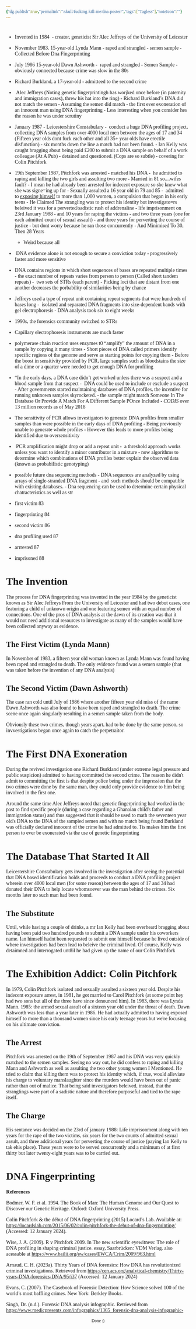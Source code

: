 ```yaml
---
{"dg-publish":true,"permalink":"/skull/fucking-kill-me/dna-poster/","tags":["Tagless"],"noteIcon":""}
---
```


<style id="Force_Custom_Fonts" type="text/css">@font-face{font-style:normal;font-family:"Merriweather";src:local("Merriweather")}@font-face{font-style:bolder;font-family:"Merriweather";src:local("Merriweather")}@font-face{font-style:normal;font-family:"Merriweather";src:local("Merriweather");unicode-range:U+0-FF,U+2E80-9FFF,U+F900-FAFF,U+FE30-FE4F,U+20000-2FA1F}@font-face{font-style:bolder;font-family:"Merriweather";src:local("Merriweather");unicode-range:U+0-FF,U+2E80-9FFF,U+F900-FAFF,U+FE30-FE4F,U+20000-2FA1F}@font-face{font-style:normal;font-family:"Merriweather";src:local("Merriweather");unicode-range:U+0-FF}@font-face{font-style:bolder;font-family:"Merriweather";src:local("Merriweather");unicode-range:U+0-FF}:not(pre):not(code):not(textarea):not(tt):not(kbd):not(samp):not(var){font-family:"Merriweather"!important}pre,code,textarea,tt,kbd,samp,var{font-family:monospace!important}pre *,code *,textarea *,tt *,kbd *,samp *,var *{font-family:monospace!important}</style>


# <center><span style="color:#000000"></span></center>

- Invented in 1984
     - creator, geneticist Sir Alec Jeffreys of the University of Leicester

- November 1983. 15-year-old Lynda Mann
        - raped and strangled
        - semen sample
                - Collected Before Dna Fingerprinting
- July 1986 15-year-old Dawn Ashworth
        -  raped and strangled
        - Semen Sample
                - obviously connected because crime was slow in the 80s
- Richard Burkland, a 17-year-old
        - admitteed to the second crime
-  Alec Jeffreys (Noting genetic fingerprintingh has worjked once before (in paternity and immigration cases), threw his hat into the ring)
        - Richard Burkland’s DNA did not match the semen
                - Assuming the semen did match
                - the first ever exoneration of an innocent man using DNA fingerprinting
                        - Less interesting when you consider hes the reason he was under scrutiny
- January 1987
        - Leicestershire Constabulary 
        -  conduct a huge DNA profiling project, collecting DNA samples from over 4000 local men between the ages of 17 and 34 (Fifteen year olds dont fuck each other and all 35+ year olds have erectile disfunction)
                - six months down the line a match had not been found.
        - Ian Kelly was caught bragging about being paid £200 to submit a DNA sample on behalf of a work colleague (At A Pub)
                - detained and questioned. (Cops are so subtle)
                        - covering for Colin Pitchfork
- 19th September 1987, Pitchfork was arrested
        - matched his DNA
                -  he admitted to raping and killing the two girls and assulting two more
                        - Married in 81 so....wifes fault?
                                - I mean he had already been arrested for indecent exposure so she knew what she was signe=ing up for
                                - Sexually assulted a 16 year old in 79 and 85
                                -  admitted to [exposing himself](https://en.wikipedia.org/wiki/Indecent_exposure "Indecent exposure") to more than 1,000 women, a compulsion that began in his early teens
                                        - He Claimed The strangling was to protect his identity but investigato=rs beleived it was for a perverted/sadistic rush of addrenaline
                        - life imprisonment on 23rd January 1988
                        - and 10 years for raping the victims
                        - and two three years (one for each admitted count of sexual assault)
                        - and three years for perverting the course of justice
                                - but dont worry because he ran those concurrently
                                - And Minimised To 30, Then 28 Years

    - Weird because all
-  DNA evidence alone is not enough to secure a conviction today
        - progressively faster and more sensitive


- DNA contains regions in which short sequences of bases are repeated multiple times
        - the exact number of repeats varies from person to person (Called short tandem repeats)
        -  two sets of STRs (each parent)
        -  Picking loci that are distant from one another decreases the porbability of similarities being by chance
- Jeffreys used a type of repeat unit containing repeat segments that were hundreds of bases long
        -  isolated and separated DNA fragments into size-dependent bands with gel electrophoresis
        - DNA analysis took six to eight weeks
- 1990s, the forensics community switched to STRs
- Capillary electrophoresis instruments are much faster
- polymerase chain reaction uses enzymes t0 “amplify” the amount of DNA in a sample by copying it many times
        - Short pieces of DNA called primers identify specific regions of the genome and serve as starting points for copying them
        - Before the boost in sensitivity provided by PCR, large samples such as bloodstains the size of a dime or a quarter were needed to get enough DNA for profiling

-  “In the early days, a DNA case didn’t get worked unless there was a suspect and a blood sample from that suspect
                -  DNA could be used to include or exclude a suspect
                - After governments started maintaining databases of DNA profiles, the incentive for running unknown samples skyrocketed.
                                - the sample might match Someone In The Database Or Provide A Match For A Different Sample POnce Included
                - _CODIS_ over 13 million records as of May 2018

- The sensitivity of PCR allows investigators to generate DNA profiles from smaller samples than were possible in the early days of DNA profiling
        - Being previously unable to generate whole profiles
        - However this leads to more profiles being identified due to oversensitivity
-  PCR amplification might drop or add a repeat unit
        -  a threshold approach works unless you want to identify a minor contributor in a mixture
        - now algorithms to determine which combinations of DNA profiles better explain the observed data (known as probabilistic genotyping)

- possible future dna sequencing methods
        - DNA sequences are analyzed by using arrays of single-stranded DNA fragment
        - and  such methods should be compatible with existing databases.
        - Dna sequencing can be used to determine certain physical chatracteristics as well as str



- first victim 83
- fingerprinting 84
- second victim 86
- dna profiling used 87
- arrrested 87
- imprisoned 88







# The Invention
The process for DNA fingerprinting was invented in the year 1984 by the geneticist known as Sir Alec Jeffreys From the University of Leicester and had two debut cases, one featuring a child of unknown origin and one featuring semen with an equal number of connections. One of the pros of DNA analysis at the dawn of its creation was that it would not need additional resources to investigate as many of the samples would have  been collected anyway as evidence.

## The First Victim (Lynda Mann)
In November of 1983, a fifteen year old woman known as Lynda Mann was found having been raped and strangled to death. The only evidence found was a semen sample (that was taken before the invention of any DNA analysis)

## The Second Victim (Dawn Ashworth)
The case ran cold until July of 1986 where another fifteen year old miss of the name Dawn Ashworth was also found to have been raped and strangled to death. The crime scene once again singularly resulting in a semen sample taken from the body.

Obviously these two crimes, though years apart, had to be done by the same person, so invvestigations began once again to catch the perpetraitor.


# The First DNA Exoneration
During the revived investigation one Richard Burkland (under extreme legal pressure and public suspicion) admitted to having committed the second crime. The reason he didn't admit to committing the first is that despite police being under the impression that the two crimes were done by the same man, they could only provide evidence to him being involved in the first one.

Around the same time Alec Jeffreys noted that genetic fingerprinting had worked in the past to find specific people (during a case regarding a Ghanaian child's father and immigration status) and thus suggested that it should be used to math the seventeen year old's DNA to the DNA of the sampled semen and with no match being found Burkland was officially declared innocent of the crime he had admitted to. Tis makes him the first person to ever be exonerated via the use of genetic fingerprinting

# The Database That Started It All

Leicestershire Constabulary gets involved in the investigation after seeing the potential that DNA based identification holds and proceeds to conduct a DNA profiling project wherein over 4000 local men (for some reason) between the ages of 17 and 34 had donated their DNA to help locate whomsoever was the man behind the crimes. Six months later no such man had been found.  

## The Substitute
Until, while having a couple of drinks, a mr Ian Kelly had been overheard bragging about having been paid two hundred pounds to submit a DNA sample under his coworkers name. Ian himself hadnt been requested to submit one himself because he lived outside of where investigatiors had been lead to beleive the criminal lived. Of course, Kelly was detaimned and interrogated unt8il he had given up the name of our Colin Pitchfork

# The Exhibition Addict: Colin Pitchfork

In 1979, Colin Pitchfork isolated and sexually assulted a sixteen year old. Despite his indecent exposure arrest, in 1981, he got married to Carol Pitchfork (at some point hey had two sons but all of the three have since denounced him). In 1983, there was Lynda Mann. 1985: the armed sexual assult of a sixteen year old under the threat of death. Dawn Ashworth was less than a year later in 1986. He had actually admitted to having exposed himself to more than a thousand women since his early teenage years but we're focusing on his ultimate conviction.

## The Arrest
Pitchfork was arrested on the 19th of September 1987 and his DNA was very quickly matched to the semen samples. Seeing no way out, he did confess to raping and killing  Mann and Ashworth as well as assulting the two other young women I Mentioned. He tried to claim that killing them was to protect his identity which, if true, would alleviate his charge to voluntary manslaughter since the murders would have been out of panic rather than out of malice. That being said investigators beleived, instead, that the stranglings were part of a sadistic nature and therefore purposeful and tied to the rape itself.

## The Charge
His sentance was decided on the 23rd of january 1988: Life imprisonment along with ten years for the rape of the two victims, six years for the two counts of admitted sexual assult, and three additional years for perverting the course of justice (paying Ian Kelly to tak ehis place). These years were to be served concurrently and a minimum of at first thirty but later twenty-eight years was to be carried out.



# DNA Fingerprinting





**References**

Bodmer, W. F. et al. 1994. The Book of Man: The Human Genome and Our Quest to Discover our Genetic Heritage. Oxford: Oxford University Press.

Colin Pitchfork & the début of DNA fingerprinting (2015) Locard’s Lab. Available at: https://locardslab.com/2015/06/02/colin-pitchfork-the-debut-of-dna-fingerprinting/ (Accessed: 12 January 2024).

Wise, J. A. (2009). R v Pitchfork 2009. In The new scientific eyewitness: The role of DNA profiling in shaping criminal justice. essay, Saarbrücken: VDM Verlag.  also acessable at https://www.bailii.org/ew/cases/EWCA/Crim/2009/963.html

Arnaud, C. H. (2023a). Thirty Years of DNA forensics: How DNA has revolutionized criminal investigations. Retrieved from https://cen.acs.org/analytical-chemistry/Thirty-years-DNA-forensics-DNA/95/i37  (Accessed: 12 January 2024)



Evans, C. (2007). The Casebook of Forensic Detection: How Science solved 100 of the world’s most baffling crimes. New York: Berkley Books.

Singh, Dr. (n.d.). Forensic DNA analysis infographic. Retrieved from https://www.medicpresents.com/infographics/1365_forensic-dna-analysis-infographic-








<center><sub>Done :)</sub></center>


<script src="https://utteranc.es/client.js"
        repo="WonderingGodling/My-Mind-Space"
        issue-term="title"
        theme="preferred-color-scheme"
        crossorigin="anonymous"
        async>
</script>